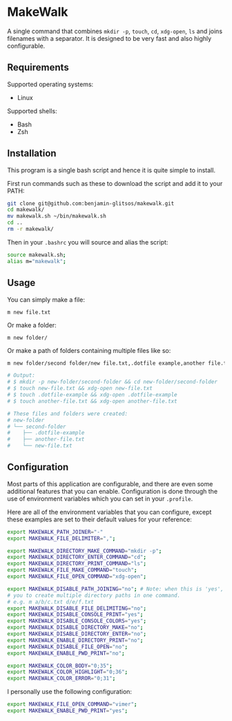 # MakeWalk

A single command that combines `mkdir -p`, `touch`, `cd`, `xdg-open`, `ls` and joins filenames with a separator. It is designed to be very fast and also highly configurable.

## Requirements

Supported operating systems:

* Linux

Supported shells:

* Bash
* Zsh

## Installation

This program is a single bash script and hence it is quite simple to install.

First run commands such as these to download the script and add it to your PATH:

```bash
git clone git@github.com:benjamin-glitsos/makewalk.git
cd makewalk/
mv makewalk.sh ~/bin/makewalk.sh
cd ..
rm -r makewalk/
```

Then in your `.bashrc` you will source and alias the script:

```bash
source makewalk.sh;
alias m="makewalk";
```

## Usage

You can simply make a file:

```
m new file.txt
```

Or make a folder:

```
m new folder/
```

Or make a path of folders containing multiple files like so:

```bash
m new folder/second folder/new file.txt,.dotfile example,another file.txt

# Output:
# $ mkdir -p new-folder/second-folder && cd new-folder/second-folder
# $ touch new-file.txt && xdg-open new-file.txt
# $ touch .dotfile-example && xdg-open .dotfile-example
# $ touch another-file.txt && xdg-open another-file.txt

# These files and folders were created:
# new-folder
# └── second-folder
#    ├── .dotfile-example
#    ├── another-file.txt
#    └── new-file.txt
```

## Configuration

Most parts of this application are configurable, and there are even some additional features that you can enable. Configuration is done through the use of environment variables which you can set in your `.profile`.

Here are all of the environment variables that you can configure, except these examples are set to their default values for your reference:

```bash
export MAKEWALK_PATH_JOINER="-"
export MAKEWALK_FILE_DELIMITER=",";

export MAKEWALK_DIRECTORY_MAKE_COMMAND="mkdir -p";
export MAKEWALK_DIRECTORY_ENTER_COMMAND="cd";
export MAKEWALK_DIRECTORY_PRINT_COMMAND="ls";
export MAKEWALK_FILE_MAKE_COMMAND="touch";
export MAKEWALK_FILE_OPEN_COMMAND="xdg-open";

export MAKEWALK_DISABLE_PATH_JOINING="no"; # Note: when this is 'yes', it allows
# you to create multiple directory paths in one command.
# e.g. m a/b/c.txt d/e/f.txt
export MAKEWALK_DISABLE_FILE_DELIMITING="no";
export MAKEWALK_DISABLE_CONSOLE_PRINT="yes";
export MAKEWALK_DISABLE_CONSOLE_COLORS="yes";
export MAKEWALK_DISABLE_DIRECTORY_MAKE="no";
export MAKEWALK_DISABLE_DIRECTORY_ENTER="no";
export MAKEWALK_ENABLE_DIRECTORY_PRINT="no";
export MAKEWALK_DISABLE_FILE_OPEN="no";
export MAKEWALK_ENABLE_PWD_PRINT="no";

export MAKEWALK_COLOR_BODY="0;35";
export MAKEWALK_COLOR_HIGHLIGHT="0;36";
export MAKEWALK_COLOR_ERROR="0;31";
```

I personally use the following configuration:

```bash
export MAKEWALK_FILE_OPEN_COMMAND="vimer";
export MAKEWALK_ENABLE_PWD_PRINT="yes";
```
